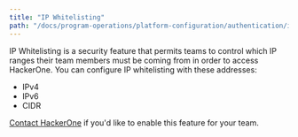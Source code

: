 ```yaml
---
title: "IP Whitelisting"
path: "/docs/program-operations/platform-configuration/authentication/ip-whitelisting"
---
```


IP Whitelisting is a security feature that permits teams to control which IP ranges their team members must be coming from in order to access HackerOne. You can configure IP whitelisting with these addresses:
* IPv4
* IPv6
* CIDR

[Contact HackerOne](https://support.hackerone.com/hc/en-us/requests/new) if you'd like to enable this feature for your team.  
